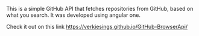 This is a simple GitHub API that fetches repositories from GitHub, based on what you search. It was developed using angular one.

Check it out on this link https://verkiesings.github.io/GitHub-BrowserApi/
